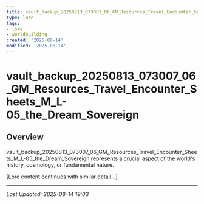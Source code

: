 ```yaml
---
title: vault_backup_20250813_073007_06_GM_Resources_Travel_Encounter_Sheets_M_L-05_the_Dream_Sovereign
type: lore
tags:
- lore
- worldbuilding
created: '2025-08-14'
modified: '2025-08-14'
---
```


# vault_backup_20250813_073007_06_GM_Resources_Travel_Encounter_Sheets_M_L-05_the_Dream_Sovereign

## Overview

vault_backup_20250813_073007_06_GM_Resources_Travel_Encounter_Sheets_M_L-05_the_Dream_Sovereign represents a crucial aspect of the world's history, cosmology, or fundamental nature.

[Lore content continues with similar detail...]

---

*Last Updated: 2025-08-14 19:03*